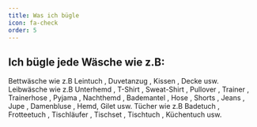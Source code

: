 ```yaml
---
title: Was ich bügle
icon: fa-check
order: 5
---
```

## Ich bügle jede Wäsche wie z.B:
Bettwäsche wie z.B Leintuch , Duvetanzug , Kissen , Decke usw.
Leibwäsche wie z.B Unterhemd , T-Shirt , Sweat-Shirt , Pullover , Trainer , Trainerhose , Pyjama , Nachthemd , Bademantel , Hose , Shorts , Jeans , Jupe , Damenbluse , Hemd, Gilet usw.
Tücher wie z.B Badetuch , Frotteetuch , Tischläufer , Tischset , Tischtuch , Küchentuch usw.
